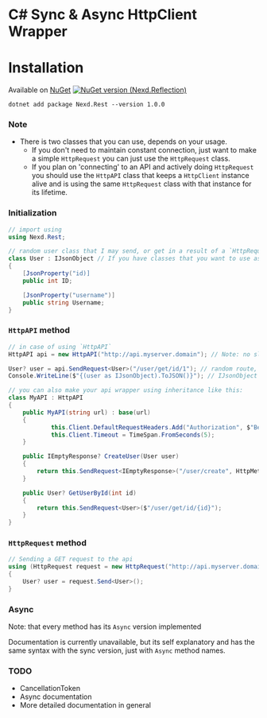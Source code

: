 # C# Sync & Async HttpClient Wrapper

# Installation

Available on [NuGet](https://www.nuget.org/packages/Nexd.Rest/)
[![NuGet version (Nexd.Reflection)](https://img.shields.io/nuget/v/Nexd.Rest.svg?style=flat-square)](https://www.nuget.org/packages/Nexd.Rest/)

```
dotnet add package Nexd.Rest --version 1.0.0
```

### Note
- There is two classes that you can use, depends on your usage.
  - If you don't need to maintain constant connection, just want to make a simple `HttpRequest` you can just use the `HttpRequest` class.
  - If you plan on 'connecting' to an API and actively doing `HttpRequest` you should use the `HttpAPI` class that keeps a `HttpClient` instance alive and is using the same `HttpRequest` class with that instance for its lifetime.

### Initialization
```c#
// import using
using Nexd.Rest;

// random user class that I may send, or get in a result of a `HttpRequest`
class User : IJsonObject // If you have classes that you want to use as return values from a `HttpRequest` (or want to use in a `HttpMethod.Post` request, they should implement this interface)
{
    [JsonProperty("id)]
    public int ID;

    [JsonProperty("username")]
    public string Username;
}
```

### `HttpAPI` method
```c#
// in case of using `HttpAPI`
HttpAPI api = new HttpAPI("http://api.myserver.domain"); // Note: no slash at the end

User? user = api.SendRequest<User>("/user/get/id/1"); // random route, it depends on your API
Console.WriteLine($"{(user as IJsonObject).ToJSON()}"); // IJsonObject implements default ToJSON method which is a wrapper around Newtonsoft.Json serialization method

// you can also make your api wrapper using inheritance like this:
class MyAPI : HttpAPI
{
    public MyAPI(string url) : base(url)
    {
            this.Client.DefaultRequestHeaders.Add("Authorization", $"Bearer {Token}"); // maybe set your security tokens here, or anything that is related to the `HttpClient` itself
            this.Client.Timeout = TimeSpan.FromSeconds(5);
    }

    public IEmptyResponse? CreateUser(User user)
    {
        return this.SendRequest<IEmptyResponse>("/user/create", HttpMethod.Post, user);
    }

    public User? GetUserById(int id)
    {
        return this.SendRequest<User>($"/user/get/id/{id}");
    }
}
```

### `HttpRequest` method
```c#
// Sending a GET request to the api
using (HttpRequest request = new HttpRequest("http://api.myserver.domain/user/get/id/15", HttpMethod.Get))
{
    User? user = request.Send<User>();
}
```

### Async
Note: that every method has its `Async` version implemented

Documentation is currently unavailable, but its self explanatory and has the same syntax with the sync version, just with `Async` method names.

### TODO
- CancellationToken
- Async documentation
- More detailed documentation in general
